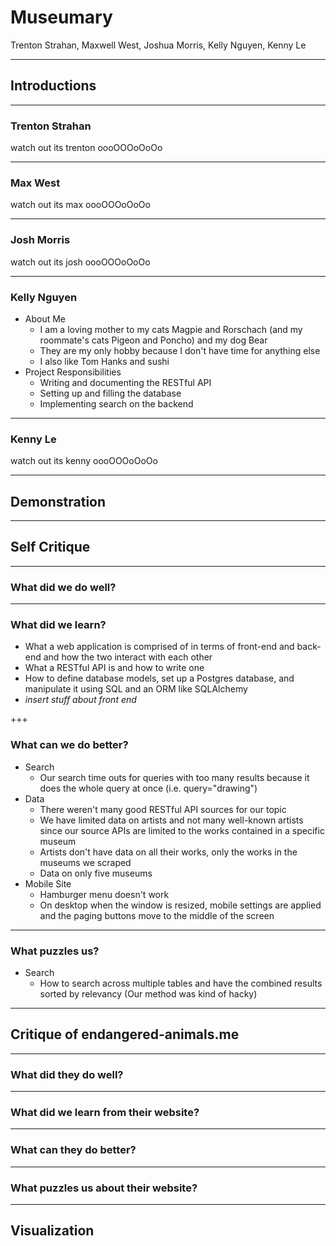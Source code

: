 # Museumary

Trenton Strahan, Maxwell West, Joshua Morris, Kelly Nguyen, Kenny Le

---

## Introductions

---

### Trenton Strahan

watch out its trenton oooOOOoOoOo

---

### Max West

watch out its max oooOOOoOoOo

---

### Josh Morris

watch out its josh oooOOOoOoOo

---

### Kelly Nguyen

* About Me
    * I am a loving mother to my cats Magpie and Rorschach (and my roommate's cats Pigeon and Poncho) and my dog Bear
    * They are my only hobby because I don't have time for anything else
    * I also like Tom Hanks and sushi
* Project Responsibilities
    * Writing and documenting the RESTful API
    * Setting up and filling the database
    * Implementing search on the backend

---

### Kenny Le

watch out its kenny oooOOOoOoOo

---

## Demonstration

---

## Self Critique

---

### What did we do well?

---

### What did we learn?

* What a web application is comprised of in terms of front-end and back-end and how the two interact with each other
* What a RESTful API is and how to write one
* How to define database models, set up a Postgres database, and manipulate it using SQL and an ORM like SQLAlchemy
* *insert stuff about front end*

+++

### What can we do better?

* Search
    * Our search time outs for queries with too many results because it does the whole query at once (i.e. query="drawing")
* Data
    * There weren't many good RESTful API sources for our topic
    * We have limited data on artists and not many well-known artists since our source APIs are limited to the works contained in a specific museum
    * Artists don't have data on all their works, only the works in the museums we scraped
    * Data on only five museums
* Mobile Site
    * Hamburger menu doesn't work
    * On desktop when the window is resized, mobile settings are applied and the paging buttons move to the middle of the screen

---

### What puzzles us?

* Search
    * How to search across multiple tables and have the combined results sorted by relevancy (Our method was kind of hacky)

---

## Critique of endangered-animals.me

---

### What did they do well?

---

### What did we learn from their website?

---

### What can they do better?

---

### What puzzles us about their website?

---

## Visualization

